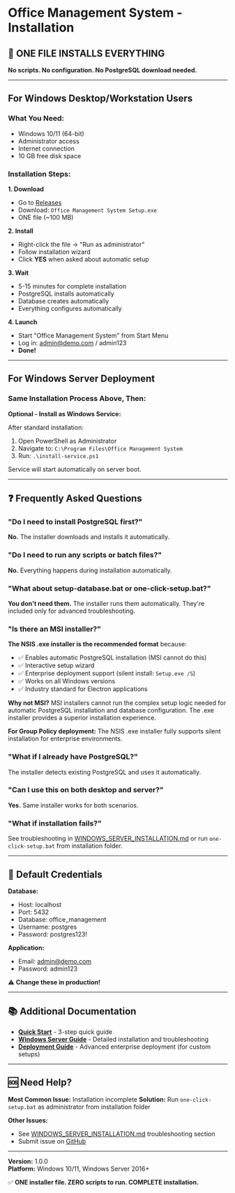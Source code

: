 # Office Management System - Installation

## 🎯 **ONE FILE INSTALLS EVERYTHING**

**No scripts. No configuration. No PostgreSQL download needed.**

---

## For Windows Desktop/Workstation Users

### What You Need:
- Windows 10/11 (64-bit)
- Administrator access
- Internet connection
- 10 GB free disk space

### Installation Steps:

**1. Download**
- Go to [Releases](https://github.com/Pawel-Sokolowski/ManagmentApp/releases)
- Download: `Office Management System Setup.exe`
- ONE file (~100 MB)

**2. Install**
- Right-click the file → "Run as administrator"
- Follow installation wizard
- Click **YES** when asked about automatic setup

**3. Wait**
- 5-15 minutes for complete installation
- PostgreSQL installs automatically
- Database creates automatically
- Everything configures automatically

**4. Launch**
- Start "Office Management System" from Start Menu
- Log in: admin@demo.com / admin123
- **Done!**

---

## For Windows Server Deployment

### Same Installation Process Above, Then:

**Optional - Install as Windows Service:**

After standard installation:
1. Open PowerShell as Administrator
2. Navigate to: `C:\Program Files\Office Management System`
3. Run: `.\install-service.ps1`

Service will start automatically on server boot.

---

## ❓ Frequently Asked Questions

### "Do I need to install PostgreSQL first?"
**No.** The installer downloads and installs it automatically.

### "Do I need to run any scripts or batch files?"
**No.** Everything happens during installation automatically.

### "What about setup-database.bat or one-click-setup.bat?"
**You don't need them.** The installer runs them automatically. They're included only for advanced troubleshooting.

### "Is there an MSI installer?"
**The NSIS .exe installer is the recommended format** because:
- ✅ Enables automatic PostgreSQL installation (MSI cannot do this)
- ✅ Interactive setup wizard
- ✅ Enterprise deployment support (silent install: `Setup.exe /S`)
- ✅ Works on all Windows versions
- ✅ Industry standard for Electron applications

**Why not MSI?**
MSI installers cannot run the complex setup logic needed for automatic PostgreSQL installation and database configuration. The .exe installer provides a superior installation experience.

**For Group Policy deployment:** The NSIS .exe installer fully supports silent installation for enterprise environments.

### "What if I already have PostgreSQL?"
The installer detects existing PostgreSQL and uses it automatically.

### "Can I use this on both desktop and server?"
**Yes.** Same installer works for both scenarios.

### "What if installation fails?"
See troubleshooting in [WINDOWS_SERVER_INSTALLATION.md](WINDOWS_SERVER_INSTALLATION.md) or run `one-click-setup.bat` from installation folder.

---

## 🔐 Default Credentials

**Database:**
- Host: localhost
- Port: 5432
- Database: office_management
- Username: postgres
- Password: postgres123!

**Application:**
- Email: admin@demo.com
- Password: admin123

⚠️ **Change these in production!**

---

## 📚 Additional Documentation

- **[Quick Start](QUICK_START.md)** - 3-step quick guide
- **[Windows Server Guide](WINDOWS_SERVER_INSTALLATION.md)** - Detailed installation and troubleshooting
- **[Deployment Guide](DEPLOYMENT_GUIDE.md)** - Advanced enterprise deployment (for custom setups)

---

## 🆘 Need Help?

**Most Common Issue:** Installation incomplete
**Solution:** Run `one-click-setup.bat` as administrator from installation folder

**Other Issues:**
- See [WINDOWS_SERVER_INSTALLATION.md](WINDOWS_SERVER_INSTALLATION.md) troubleshooting section
- Submit issue on [GitHub](https://github.com/Pawel-Sokolowski/ManagmentApp/issues)

---

**Version:** 1.0.0  
**Platform:** Windows 10/11, Windows Server 2016+

✅ **ONE installer file. ZERO scripts to run. COMPLETE installation.**
